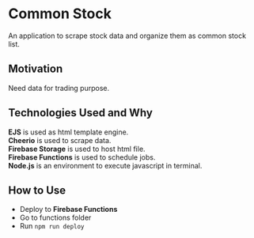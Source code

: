 # Common Stock
An application to scrape stock data and organize them as common stock list.

## Motivation
Need data for trading purpose.

## Technologies Used and Why
**EJS** is used as html template engine.  
**Cheerio** is used to scrape data.  
**Firebase Storage** is used to host html file.  
**Firebase Functions** is used to schedule jobs.  
**Node.js** is an environment to execute javascript in terminal.

## How to Use
- Deploy to **Firebase Functions**
- Go to functions folder
- Run ```npm run deploy```
